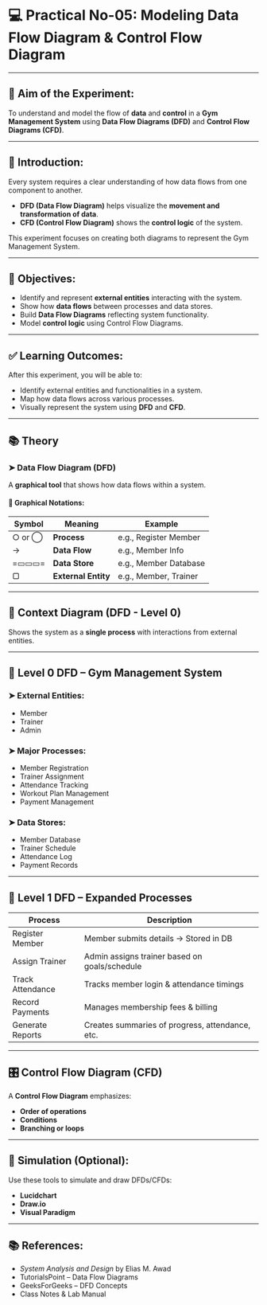 # 💻 Practical No-05: Modeling Data Flow Diagram & Control Flow Diagram

---

## 🎯 Aim of the Experiment:
To understand and model the flow of **data** and **control** in a **Gym Management System** using **Data Flow Diagrams (DFD)** and **Control Flow Diagrams (CFD)**.

---

## 📘 Introduction:
Every system requires a clear understanding of how data flows from one component to another.  
- **DFD (Data Flow Diagram)** helps visualize the **movement and transformation of data**.  
- **CFD (Control Flow Diagram)** shows the **control logic** of the system.

This experiment focuses on creating both diagrams to represent the Gym Management System.

---

## 🎯 Objectives:
- Identify and represent **external entities** interacting with the system.  
- Show how **data flows** between processes and data stores.  
- Build **Data Flow Diagrams** reflecting system functionality.  
- Model **control logic** using Control Flow Diagrams.

---

## ✅ Learning Outcomes:
After this experiment, you will be able to:
- Identify external entities and functionalities in a system.  
- Map how data flows across various processes.  
- Visually represent the system using **DFD** and **CFD**.

---

## 📚 Theory

### ➤ Data Flow Diagram (DFD)
A **graphical tool** that shows how data flows within a system.

#### 🔹 Graphical Notations:
| Symbol     | Meaning         | Example                  |
|------------|------------------|--------------------------|
| ○ or ◯     | **Process**      | e.g., Register Member    |
| →          | **Data Flow**    | e.g., Member Info        |
| =▭▭▭=     | **Data Store**   | e.g., Member Database    |
| ▢          | **External Entity** | e.g., Member, Trainer |

---

## 🔁 Context Diagram (DFD - Level 0)
Shows the system as a **single process** with interactions from external entities.

---

## 🧩 Level 0 DFD – Gym Management System

### ➤ External Entities:
- Member  
- Trainer  
- Admin  

### ➤ Major Processes:
- Member Registration  
- Trainer Assignment  
- Attendance Tracking  
- Workout Plan Management  
- Payment Management  

### ➤ Data Stores:
- Member Database  
- Trainer Schedule  
- Attendance Log  
- Payment Records  

---

## 🧮 Level 1 DFD – Expanded Processes

| Process              | Description                                     |
|----------------------|-------------------------------------------------|
| Register Member      | Member submits details → Stored in DB           |
| Assign Trainer       | Admin assigns trainer based on goals/schedule   |
| Track Attendance     | Tracks member login & attendance timings        |
| Record Payments      | Manages membership fees & billing               |
| Generate Reports     | Creates summaries of progress, attendance, etc. |

---

## 🎛️ Control Flow Diagram (CFD)

A **Control Flow Diagram** emphasizes:
- **Order of operations**  
- **Conditions**  
- **Branching or loops**

---

## 🧪 Simulation (Optional):
Use these tools to simulate and draw DFDs/CFDs:
- **Lucidchart**  
- **Draw.io**  
- **Visual Paradigm**

---

## 📚 References:
- *System Analysis and Design* by Elias M. Awad  
- TutorialsPoint – Data Flow Diagrams  
- GeeksForGeeks – DFD Concepts  
- Class Notes & Lab Manual
